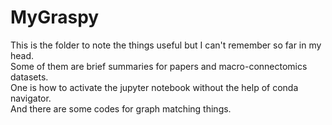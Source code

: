 # MyGraspy
This is the folder to note the things useful but I can't remember so far in my head.    
Some of them are brief summaries for papers and macro-connectomics datasets.       
One is how to activate the jupyter notebook without the help of conda navigator.      
And there are some codes for graph matching things.
